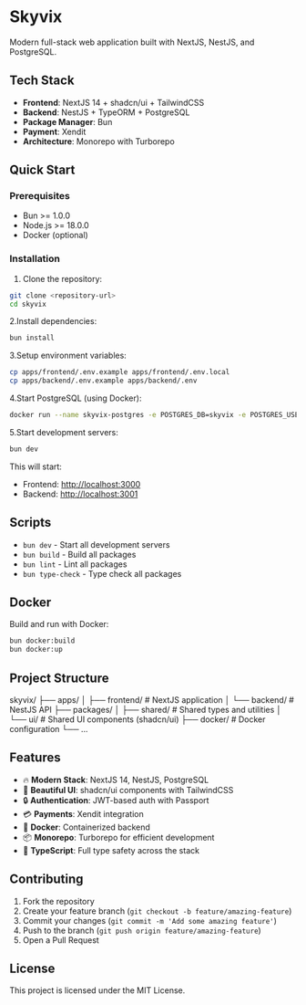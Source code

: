 # Skyvix

Modern full-stack web application built with NextJS, NestJS, and PostgreSQL.

## Tech Stack

- **Frontend**: NextJS 14 + shadcn/ui + TailwindCSS
- **Backend**: NestJS + TypeORM + PostgreSQL
- **Package Manager**: Bun
- **Payment**: Xendit
- **Architecture**: Monorepo with Turborepo

## Quick Start

### Prerequisites

- Bun >= 1.0.0
- Node.js >= 18.0.0
- Docker (optional)

### Installation

1. Clone the repository:

```bash
git clone <repository-url>
cd skyvix
```

2.Install dependencies:

```bash
bun install
```

3.Setup environment variables:

```bash
cp apps/frontend/.env.example apps/frontend/.env.local
cp apps/backend/.env.example apps/backend/.env
```

4.Start PostgreSQL (using Docker):

```bash
docker run --name skyvix-postgres -e POSTGRES_DB=skyvix -e POSTGRES_USER=postgres -e POSTGRES_PASSWORD=password -p 5432:5432 -d postgres:15-alpine
```

5.Start development servers:

```bash
bun dev
```

This will start:

- Frontend: <http://localhost:3000>
- Backend: <http://localhost:3001>

## Scripts

- `bun dev` - Start all development servers
- `bun build` - Build all packages
- `bun lint` - Lint all packages
- `bun type-check` - Type check all packages

## Docker

Build and run with Docker:

```bash
bun docker:build
bun docker:up
```

## Project Structure

skyvix/
├── apps/
│   ├── frontend/          # NextJS application
│   └── backend/           # NestJS API
├── packages/
│   ├── shared/            # Shared types and utilities
│   └── ui/                # Shared UI components (shadcn/ui)
├── docker/                # Docker configuration
└── ...

## Features

- 🔥 **Modern Stack**: NextJS 14, NestJS, PostgreSQL
- 🎨 **Beautiful UI**: shadcn/ui components with TailwindCSS
- 🔒 **Authentication**: JWT-based auth with Passport
- 💳 **Payments**: Xendit integration
- 🐳 **Docker**: Containerized backend
- 📦 **Monorepo**: Turborepo for efficient development
- 🚀 **TypeScript**: Full type safety across the stack

## Contributing

1. Fork the repository
2. Create your feature branch (`git checkout -b feature/amazing-feature`)
3. Commit your changes (`git commit -m 'Add some amazing feature'`)
4. Push to the branch (`git push origin feature/amazing-feature`)
5. Open a Pull Request

## License

This project is licensed under the MIT License.

